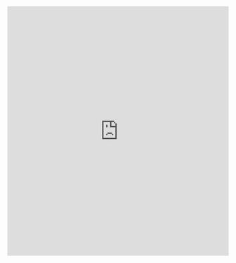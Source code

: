 <p><iframe allowfullscreen width="100%" height="569" class="google-slides-iframe" frameborder="0" scrolling="no" src="https://docs.google.com/presentation/d/e/2PACX-1vQX2ry0tyrsy6pyxoq1XuW68M4t43rfg2i5Q3l4Mrx_c9f6MynAk68aLyxtA_kYLAato3SKFMv372ti/embed?start=false&amp;loop=false&amp;delayms=3000"></iframe></p>